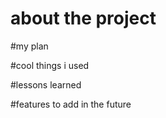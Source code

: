 # about the project

#my plan

#cool things i used

#lessons learned

#features to add in the future
